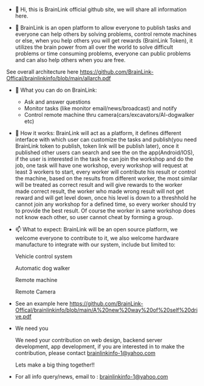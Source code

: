 - 👋 Hi, this is BrainLink official github site, we will share all information here.

- 👀 BrainLink is an open platform to allow everyone to publish tasks and everyone can help others by solving problems, control remote machines or else, when you help
others you will get rewards (BrainLink Token), it utilizes the brain power from all over the world to solve difficult problems or time consuming problems, everyone can
public problems and can also help others when you are free.

See overall architecture here https://github.com/BrainLink-Offical/brainlinkinfo/blob/main/allarch.pdf

- 🌱 What you can do on BrainLink:
   - Ask and answer questions
   - Monitor tasks (like monitor email/news/broadcast) and notify
   - Control remote machine thru camera(cars/excavators/AI-dogwalker etc)

- 💞️ How it works:
       BrainLink will act as a platform, it defines different interface with which user can customize the tasks and publish(you need BrainLink token to publish, token link will be publish later), once it published other users can search and see the
   on the app(Android/IOS), if the user is interested in the task he can join the workshop and do the job, one task will have one workshop, every workshop will request at least
   3 workers to start, every worker will contribute his result or control the machine, based on the results from different worker, the most similar will be treated as correct
   result and will give rewards to the worker made correct result, the worker who made wrong result will not get reward and will get level down, once his level is down to a
   threshhold he cannot join any workshop for a defined time, so every worker should try to provide the best result. Of course the worker in same workshop does not know each
   other, so user cannot cheat by forming a group.

- 📫 What to expect:
   BrainLink will be an open source platform, we welcome everyone to contribute to it, we also welcome hardware manufacture to integrate with our system, include but limited
   to:
   
   Vehicle control system
   
   Automatic dog walker
   
   Remote machine
   
   Remote Camera
   

- See an example here https://github.com/BrainLink-Offical/brainlinkinfo/blob/main/A%20new%20way%20of%20self%20drive.pdf

- We need you

   We need your contribution on web design, backend server development, app development, if you are interested in to make the contribution, please contact brainlinkinfo-1@yahoo.com
   
   Lets make a big thing together!!

- For all info query/news, email to : brainlinkinfo-1@yahoo.com

